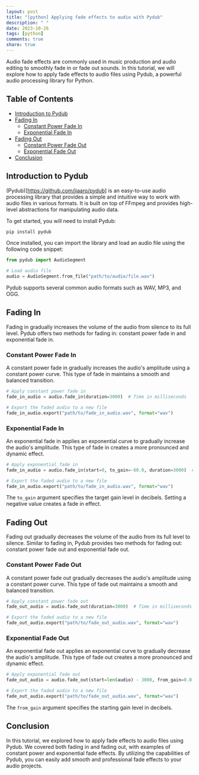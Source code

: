 ```yaml
---
layout: post
title: "[python] Applying fade effects to audio with Pydub"
description: " "
date: 2023-10-26
tags: [python]
comments: true
share: true
---
```


Audio fade effects are commonly used in music production and audio editing to smoothly fade in or fade out sounds. In this tutorial, we will explore how to apply fade effects to audio files using Pydub, a powerful audio processing library for Python.

## Table of Contents

- [Introduction to Pydub](#introduction-to-pydub)
- [Fading In](#fading-in)
  - [Constant Power Fade In](#constant-power-fade-in)
  - [Exponential Fade In](#exponential-fade-in)
- [Fading Out](#fading-out)
  - [Constant Power Fade Out](#constant-power-fade-out)
  - [Exponential Fade Out](#exponential-fade-out)
- [Conclusion](#conclusion)

## Introduction to Pydub

(Pydub)[https://github.com/jiaaro/pydub] is an easy-to-use audio processing library that provides a simple and intuitive way to work with audio files in various formats. It is built on top of FFmpeg and provides high-level abstractions for manipulating audio data.

To get started, you will need to install Pydub:

```bash
pip install pydub
```

Once installed, you can import the library and load an audio file using the following code snippet:

```python
from pydub import AudioSegment

# Load audio file
audio = AudioSegment.from_file("path/to/audio/file.wav")
```

Pydub supports several common audio formats such as WAV, MP3, and OGG.

## Fading In

Fading in gradually increases the volume of the audio from silence to its full level. Pydub offers two methods for fading in: constant power fade in and exponential fade in.

### Constant Power Fade In

A constant power fade in gradually increases the audio's amplitude using a constant power curve. This type of fade in maintains a smooth and balanced transition.

```python
# Apply constant power fade in
fade_in_audio = audio.fade_in(duration=3000)  # Time in milliseconds

# Export the faded audio to a new file
fade_in_audio.export("path/to/fade_in_audio.wav", format="wav")
```

### Exponential Fade In

An exponential fade in applies an exponential curve to gradually increase the audio's amplitude. This type of fade in creates a more pronounced and dynamic effect.

```python
# Apply exponential fade in
fade_in_audio = audio.fade_in(start=0, to_gain=-60.0, duration=3000)  # Time in milliseconds

# Export the faded audio to a new file
fade_in_audio.export("path/to/fade_in_audio.wav", format="wav")
```

The `to_gain` argument specifies the target gain level in decibels. Setting a negative value creates a fade in effect.

## Fading Out

Fading out gradually decreases the volume of the audio from its full level to silence. Similar to fading in, Pydub provides two methods for fading out: constant power fade out and exponential fade out.

### Constant Power Fade Out

A constant power fade out gradually decreases the audio's amplitude using a constant power curve. This type of fade out maintains a smooth and balanced transition.

```python
# Apply constant power fade out
fade_out_audio = audio.fade_out(duration=3000)  # Time in milliseconds

# Export the faded audio to a new file
fade_out_audio.export("path/to/fade_out_audio.wav", format="wav")
```

### Exponential Fade Out

An exponential fade out applies an exponential curve to gradually decrease the audio's amplitude. This type of fade out creates a more pronounced and dynamic effect.

```python
# Apply exponential fade out
fade_out_audio = audio.fade_out(start=len(audio) - 3000, from_gain=0.0, duration=3000)  # Time in milliseconds

# Export the faded audio to a new file
fade_out_audio.export("path/to/fade_out_audio.wav", format="wav")
```

The `from_gain` argument specifies the starting gain level in decibels.

## Conclusion

In this tutorial, we explored how to apply fade effects to audio files using Pydub. We covered both fading in and fading out, with examples of constant power and exponential fade effects. By utilizing the capabilities of Pydub, you can easily add smooth and professional fade effects to your audio projects.